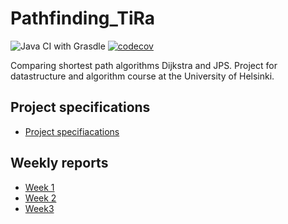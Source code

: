 # Pathfinding_TiRa
![Java CI with Grasdle](https://github.com/eevib/Pathfinding_TiRa/workflows/Java%20CI%20with%20Gradle/badge.svg)
[![codecov](https://codecov.io/gh/eevib/Pathfinding_TiRa/branch/main/graph/badge.svg?token=QY41EJLVWL)](https://codecov.io/gh/eevib/Pathfinding_TiRa)

Comparing shortest path algorithms Dijkstra and JPS. Project for datastructure and algorithm course at the University of Helsinki.

## Project specifications
* [Project specifiacations](https://github.com/eevib/Pathfinding_TiRa/blob/main/documentation/project_specification.md)

## Weekly reports
* [Week 1](https://github.com/eevib/Pathfinding_TiRa/blob/main/documentation/weekly_report_1.md)
* [Week 2](https://github.com/eevib/Pathfinding_TiRa/blob/main/documentation/weekly_report_2.md)
* [Week3]()
